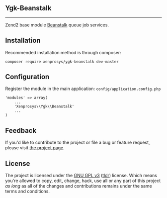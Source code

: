 ## Ygk-Beanstalk
---
Zend2 base module [Beanstalk][4] queue job services.

## Installation

Recommended installation method is through composer:

    composer require xenprosys/ygk-beanstalk dev-master

## Configuration

Register the module in the main application: `config/application.config.php`

    'modules' => array(
        ...
        'Xenprosys\\Ygk\\Beanstalk'
        ...
    )

## Feedback

If you'd like to contribute to the project or file a bug or feature request, please visit [the project page][1].

## License

The project is licensed under the [GNU GPL v3][2] ([tldr][3]) license. Which means you're allowed to copy, edit, change, hack, use all or any part of this project *as long* as all of the changes and contributions remains under the same terms and conditions.

  [1]: https://github.com/xenprosys/ygk/
  [2]: http://www.gnu.org/licenses/gpl.html
  [3]: http://www.tldrlegal.com/license/gnu-general-public-lic
  [4]: http://kr.github.io/beanstalkd/
